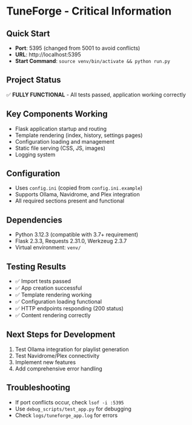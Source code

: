# TuneForge - Critical Information

## Quick Start
- **Port**: 5395 (changed from 5001 to avoid conflicts)
- **URL**: http://localhost:5395
- **Start Command**: `source venv/bin/activate && python run.py`

## Project Status
✅ **FULLY FUNCTIONAL** - All tests passed, application working correctly

## Key Components Working
- Flask application startup and routing
- Template rendering (index, history, settings pages)
- Configuration loading and management
- Static file serving (CSS, JS, images)
- Logging system

## Configuration
- Uses `config.ini` (copied from `config.ini.example`)
- Supports Ollama, Navidrome, and Plex integration
- All required sections present and functional

## Dependencies
- Python 3.12.3 (compatible with 3.7+ requirement)
- Flask 2.3.3, Requests 2.31.0, Werkzeug 2.3.7
- Virtual environment: `venv/`

## Testing Results
- ✅ Import tests passed
- ✅ App creation successful
- ✅ Template rendering working
- ✅ Configuration loading functional
- ✅ HTTP endpoints responding (200 status)
- ✅ Content rendering correctly

## Next Steps for Development
1. Test Ollama integration for playlist generation
2. Test Navidrome/Plex connectivity
3. Implement new features
4. Add comprehensive error handling

## Troubleshooting
- If port conflicts occur, check `lsof -i :5395`
- Use `debug_scripts/test_app.py` for debugging
- Check `logs/tuneforge_app.log` for errors
